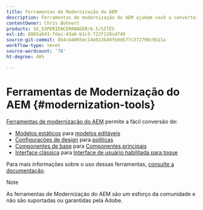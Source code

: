 ```yaml
---
title: Ferramentas de Modernização do AEM
description: Ferramentas de modernização do AEM ajudam você a converter os recursos herdados do AEM para a tecnologia mais recente
contentOwner: Chris Bohnert
products: SG_EXPERIENCEMANAGER/6.5/SITES
exl-id: 8865a641-fdac-43ab-b1c3-722f120cd749
source-git-commit: 8b4cb4065ec14e813b49fb0d577c372790c9b21a
workflow-type: tm+mt
source-wordcount: '78'
ht-degree: 46%

---
```


# Ferramentas de Modernização do AEM {#modernization-tools}

[Ferramentas de modernização do AEM](https://opensource.adobe.com/aem-modernize-tools/) permite a fácil conversão de:

* [Modelos estáticos](page-templates-static.md) para [modelos editáveis](page-templates-editable.md)
* [Configurações de design](page-templates-static.md) para [políticas](page-templates-editable.md)
* [Componentes de base](/help/sites-authoring/default-components-foundation.md) para [Componentes principais](https://experienceleague.adobe.com/docs/experience-manager-core-components/using/introduction.html?lang=pt-BR)
* [Interface clássica](website.md) para [Interface de usuário habilitada para toque](touch-ui-concepts.md)

Para mais informações sobre o uso dessas ferramentas, [consulte a documentação](https://opensource.adobe.com/aem-modernize-tools/).

>[!NOTE]
>
>As ferramentas de Modernização do AEM são um esforço da comunidade e não são suportadas ou garantidas pela Adobe.
